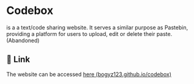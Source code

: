 # Codebox

is a a text/code sharing website. It serves a similar purpose as Pastebin, providing a platform for users to upload, edit or delete their paste. 
(Abandoned)



## 🔗 Link
The website can be accessed [here (bogyz123.github.io/codebox)](https://bogyz123.github.io/codebox/)
